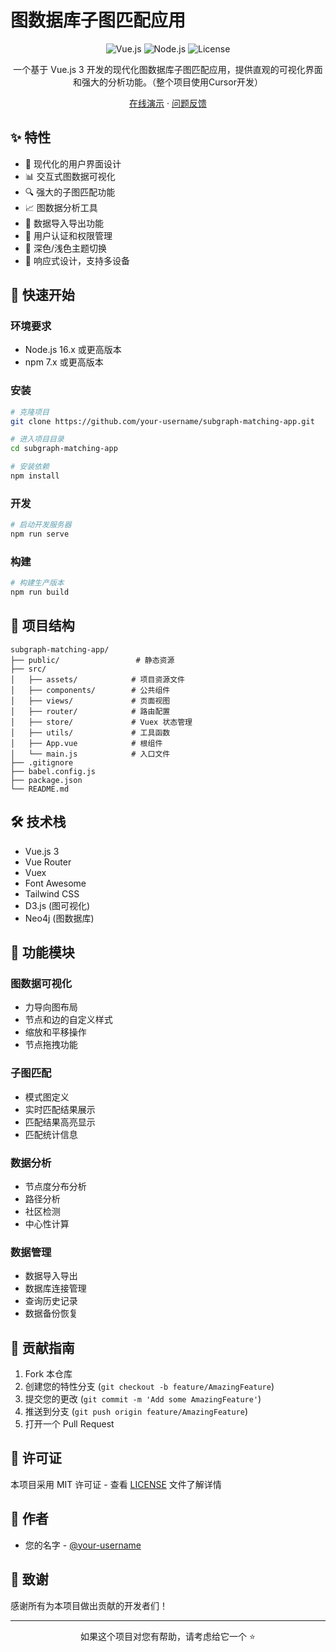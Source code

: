 # 图数据库子图匹配应用

<div align="center">

![Vue.js](https://img.shields.io/badge/Vue.js-3.x-4FC08D?logo=vue.js)
![Node.js](https://img.shields.io/badge/Node.js-16.x-339933?logo=node.js)
![License](https://img.shields.io/badge/License-MIT-blue)

一个基于 Vue.js 3 开发的现代化图数据库子图匹配应用，提供直观的可视化界面和强大的分析功能。（整个项目使用Cursor开发）

[在线演示](https://your-demo-url.com) · [问题反馈](https://github.com/your-username/subgraph-matching-app/issues)

</div>

## ✨ 特性

- 🎨 现代化的用户界面设计
- 📊 交互式图数据可视化
- 🔍 强大的子图匹配功能
- 📈 图数据分析工具
- 💾 数据导入导出功能
- 🔐 用户认证和权限管理
- 🌙 深色/浅色主题切换
- 📱 响应式设计，支持多设备

## 🚀 快速开始

### 环境要求

- Node.js 16.x 或更高版本
- npm 7.x 或更高版本

### 安装

```bash
# 克隆项目
git clone https://github.com/your-username/subgraph-matching-app.git

# 进入项目目录
cd subgraph-matching-app

# 安装依赖
npm install
```

### 开发

```bash
# 启动开发服务器
npm run serve
```

### 构建

```bash
# 构建生产版本
npm run build
```

## 📁 项目结构

```
subgraph-matching-app/
├── public/                 # 静态资源
├── src/
│   ├── assets/            # 项目资源文件
│   ├── components/        # 公共组件
│   ├── views/             # 页面视图
│   ├── router/            # 路由配置
│   ├── store/             # Vuex 状态管理
│   ├── utils/             # 工具函数
│   ├── App.vue            # 根组件
│   └── main.js            # 入口文件
├── .gitignore
├── babel.config.js
├── package.json
└── README.md
```

## 🛠️ 技术栈

- Vue.js 3
- Vue Router
- Vuex
- Font Awesome
- Tailwind CSS
- D3.js (图可视化)
- Neo4j (图数据库)

## 📝 功能模块

### 图数据可视化
- 力导向图布局
- 节点和边的自定义样式
- 缩放和平移操作
- 节点拖拽功能

### 子图匹配
- 模式图定义
- 实时匹配结果展示
- 匹配结果高亮显示
- 匹配统计信息

### 数据分析
- 节点度分布分析
- 路径分析
- 社区检测
- 中心性计算

### 数据管理
- 数据导入导出
- 数据库连接管理
- 查询历史记录
- 数据备份恢复

## 🤝 贡献指南

1. Fork 本仓库
2. 创建您的特性分支 (`git checkout -b feature/AmazingFeature`)
3. 提交您的更改 (`git commit -m 'Add some AmazingFeature'`)
4. 推送到分支 (`git push origin feature/AmazingFeature`)
5. 打开一个 Pull Request

## 📄 许可证

本项目采用 MIT 许可证 - 查看 [LICENSE](LICENSE) 文件了解详情

## 👥 作者

- 您的名字 - [@your-username](https://github.com/your-username)

## 🙏 致谢

感谢所有为本项目做出贡献的开发者们！

---

<div align="center">
如果这个项目对您有帮助，请考虑给它一个 ⭐️
</div>
